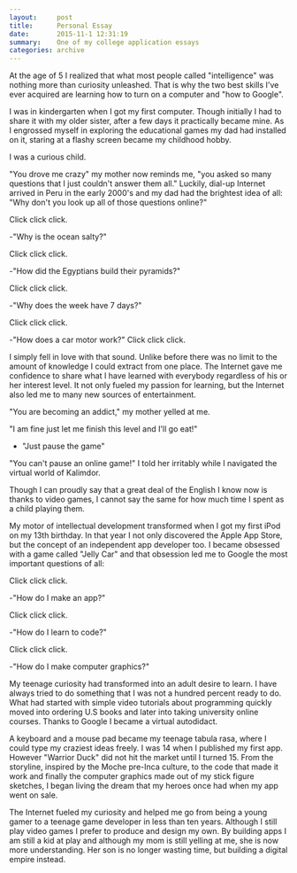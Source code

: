 ```yaml
---
layout:     post
title:      Personal Essay
date:       2015-11-1 12:31:19
summary:    One of my college application essays
categories: archive
---
```


At the age of 5 I realized that what most people called "intelligence" was nothing more than curiosity unleashed. That is why the two best skills I've ever acquired are learning how to turn on a computer and "how to Google".

I was in kindergarten when I got my first computer. Though initially I had to share it with my older sister, after a few days it practically became mine. As I engrossed myself in exploring the educational games my dad had installed on it, staring at a flashy screen became my childhood hobby.

I was a curious child.

"You drove me crazy" my mother now reminds me, "you asked so many questions that I just couldn't answer them all." Luckily, dial-up Internet arrived in Peru in the early 2000's and my dad had the brightest idea of all: "Why don't you look up all of those questions online?"

Click click click.

-"Why is the ocean salty?"

Click click click.

-"How did the Egyptians build their pyramids?"

Click click click.

-"Why does the week have 7 days?"

Click click click.

-"How does a car motor work?" Click click click.

I simply fell in love with that sound. Unlike before there was no limit to the amount of knowledge I could extract from one place. The Internet gave me confidence to share what I have learned with everybody regardless of his or her interest level. It not only fueled my passion for learning, but the Internet also led me to many new sources of entertainment.

"You are becoming an addict," my mother yelled at me.

"I am fine just let me finish this level and I'll go eat!"

- "Just pause the game"

"You can't pause an online game!" I told her irritably while I navigated the virtual world of Kalimdor.

Though I can proudly say that a great deal of the English I know now is thanks to video games, I cannot say the same for how much time I spent as a child playing them.

My motor of intellectual development transformed when I got my first iPod on my 13th birthday. In that year I not only discovered the Apple App Store, but the concept of an independent app developer too. I became obsessed with a game called "Jelly Car" and that obsession led me to Google the most important questions of all:

Click click click.

-"How do I make an app?"

Click click click.

-"How do I learn to code?"

Click click click.

-"How do I make computer graphics?"

My teenage curiosity had transformed into an adult desire to learn. I have always tried to do something that I was not a hundred percent ready to do. What had started with simple video tutorials about programming quickly moved into ordering U.S books and later into taking university online courses. Thanks to Google I became a virtual autodidact.

A keyboard and a mouse pad became my teenage tabula rasa, where I could type my craziest ideas freely. I was 14 when I published my first app. However "Warrior Duck" did not hit the market until I turned 15. From the storyline, inspired by the Moche pre-Inca culture, to the code that made it work and finally the computer graphics made out of my stick figure sketches, I began living the dream that my heroes once had when my app went on sale.

The Internet fueled my curiosity and helped me go from being a young gamer to a teenage game developer in less than ten years. Although I still play video games I prefer to produce and design my own. By building apps I am still a kid at play and although my mom is still yelling at me, she is now more understanding. Her son is no longer wasting time, but building a digital empire instead.